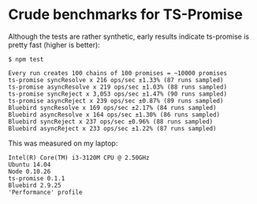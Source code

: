 # Crude benchmarks for TS-Promise

Although the tests are rather synthetic, early results indicate ts-promise is
pretty fast (higher is better):
```
$ npm test

Every run creates 100 chains of 100 promises = ~10000 promises
ts-promise syncResolve x 216 ops/sec ±1.33% (87 runs sampled)
ts-promise asyncResolve x 219 ops/sec ±1.03% (88 runs sampled)
ts-promise syncReject x 3,053 ops/sec ±1.47% (90 runs sampled)
ts-promise asyncReject x 239 ops/sec ±0.87% (89 runs sampled)
Bluebird syncResolve x 169 ops/sec ±2.17% (84 runs sampled)
Bluebird asyncResolve x 164 ops/sec ±1.30% (86 runs sampled)
Bluebird syncReject x 237 ops/sec ±0.96% (88 runs sampled)
Bluebird asyncReject x 233 ops/sec ±1.22% (87 runs sampled)
```

This was measured on my laptop:
```
Intel(R) Core(TM) i3-3120M CPU @ 2.50GHz
Ubuntu 14.04
Node 0.10.26
ts-promise 0.1.1
Bluebird 2.9.25
'Performance' profile
```
